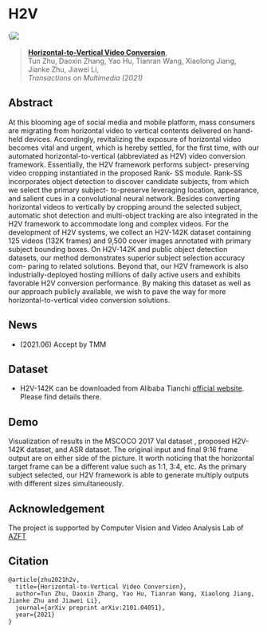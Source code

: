 # H2V

\\![](assets/pipeline.png)
> [**Horizontal-to-Vertical Video Conversion**](https://arxiv.org/abs/2101.04051),            
> Tun Zhu, Daoxin Zhang, Yao Hu, Tianran Wang, Xiaolong Jiang, Jianke Zhu, Jiawei Li,            
>  *Transactions on Multimedia (2021)*

## Abstract
At this blooming age of social media and mobile platform, mass consumers are migrating from horizontal video to vertical contents delivered on hand-held devices. Accordingly, revitalizing the exposure of horizontal video becomes vital and urgent, which is hereby settled, for the first time, with our automated horizontal-to-vertical (abbreviated as H2V) video conversion framework. Essentially, the H2V framework performs subject- preserving video cropping instantiated in the proposed Rank- SS module. Rank-SS incorporates object detection to discover candidate subjects, from which we select the primary subject- to-preserve leveraging location, appearance, and salient cues in a convolutional neural network. Besides converting horizontal videos to vertically by cropping around the selected subject, automatic shot detection and multi-object tracking are also integrated in the H2V framework to accommodate long and complex videos. For the development of H2V systems, we collect an H2V-142K dataset containing 125 videos (132K frames) and 9,500 cover images annotated with primary subject bounding boxes. On H2V-142K and public object detection datasets, our method demonstrates superior subject selection accuracy com- paring to related solutions. Beyond that, our H2V framework is also industrially-deployed hosting millions of daily active users and exhibits favorable H2V conversion performance. By making this dataset as well as our approach publicly available, we wish to pave the way for more horizontal-to-vertical video conversion solutions.

## News
* (2021.06) Accept by TMM


## Dataset
* H2V-142K can be downloaded from Alibaba Tianchi [official website](https://tianchi.aliyun.com/dataset/dataDetail?dataId=93339). Please find details there.

## Demo 

Visualization of results in the MSCOCO 2017 Val dataset , proposed H2V-142K dataset, and ASR dataset. The original input and final 9:16 frame output are on either side of the picture. It worth noticing that the horizontal target frame can be a different value such as 1:1, 3:4, etc. As the primary subject selected, our H2V framework is able to generate multiply outputs with different sizes simultaneously.

## Acknowledgement

The project is supported by Computer Vision and Video Analysis Lab of [AZFT](https://azft.alibaba.com/lab/?id=1)

## Citation

```
@article{zhu2021h2v,
  title={Horizontal-to-Vertical Video Conversion},
  author=Tun Zhu, Daoxin Zhang, Yao Hu, Tianran Wang, Xiaolong Jiang, Jianke Zhu and Jiawei Li},
  journal={arXiv preprint arXiv:2101.04051},
  year={2021}
}
```
